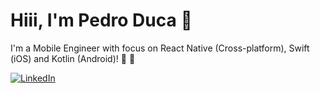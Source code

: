 
 # Hiii, I'm Pedro Duca 👋

I'm a Mobile Engineer with focus on React Native (Cross-platform), Swift (iOS) and Kotlin (Android)! 📱 🍎

[![LinkedIn](https://img.shields.io/static/v1?label=LinkedIn&message=%20&color=blue&logo=LinkedIn&style=flat-square&logoColor=white)](https://www.linkedin.com/in/pedro-duca)
